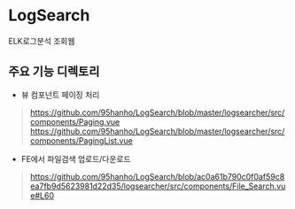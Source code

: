 # LogSearch
ELK로그분석 조회웹

## 주요 기능 디렉토리

- 뷰 컴포넌트 페이징 처리
> https://github.com/95hanho/LogSearch/blob/master/logsearcher/src/components/Paging.vue
> https://github.com/95hanho/LogSearch/blob/master/logsearcher/src/components/PagingList.vue
- FE에서 파일검색 업로드/다운로드
> https://github.com/95hanho/LogSearch/blob/ac0a61b790c0f0af59c8ea7fb9d5623981d22d35/logsearcher/src/components/File_Search.vue#L60
